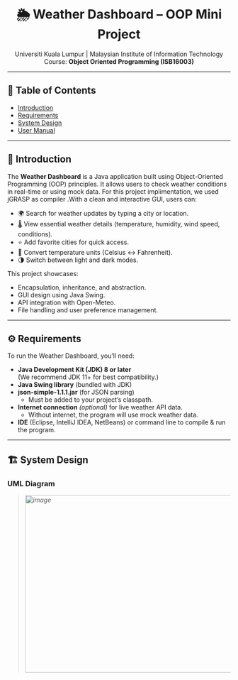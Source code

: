 <h1 align="center">🌦️ Weather Dashboard – OOP Mini Project</h1>

<p align="center">
  Universiti Kuala Lumpur | Malaysian Institute of Information Technology <br>
  Course: <strong>Object Oriented Programming (ISB16003)</strong>
</p>

---

## 📖 Table of Contents
- [Introduction](#introduction)
- [Requirements](#requirements)
- [System Design](#system-design)
- [User Manual](#user-manual)

---

## 🌟 Introduction
The **Weather Dashboard** is a Java application built using Object-Oriented Programming (OOP) principles. It allows users to check weather conditions in real-time or using mock data. For this project implimentation, we used jGRASP as compiler .With a clean and interactive GUI, users can:

- 🌍 Search for weather updates by typing a city or location.  
- 🌡️ View essential weather details (temperature, humidity, wind speed, conditions).  
- ⭐ Add favorite cities for quick access.  
- 🔄 Convert temperature units (Celsius ↔ Fahrenheit).  
- 🌗 Switch between light and dark modes.

This project showcases:
- Encapsulation, inheritance, and abstraction.
- GUI design using Java Swing.
- API integration with Open-Meteo.
- File handling and user preference management.

---

## ⚙️ Requirements

To run the Weather Dashboard, you’ll need:

- **Java Development Kit (JDK) 8 or later**  
  (We recommend JDK 11+ for best compatibility.)  
- **Java Swing library** (bundled with JDK)  
- **json-simple-1.1.1.jar** (for JSON parsing)  
  - Must be added to your project’s classpath.
- **Internet connection** *(optional)* for live weather API data.  
  - Without internet, the program will use mock weather data.  
- **IDE** (Eclipse, IntelliJ IDEA, NetBeans) or command line to compile & run the program.

---

## 🏗️ System Design

### UML Diagram
> *<img width="700" height="400" alt="image" src="https://github.com/user-attachments/assets/5788043f-14bc-4638-8322-2336d05d8b05" />*  

